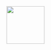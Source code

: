 <div id="header" align="center">
  <img src="https://media.giphy.com/media/l0HlGRDhPTqVEvhCw/giphy.gif" width="100"/>
</div>
<div align="center">
<img src="https://komarev.com/ghpvc/?username=Niesna&amp;style=flat-square&color=blue" alt=""/>
</div>
